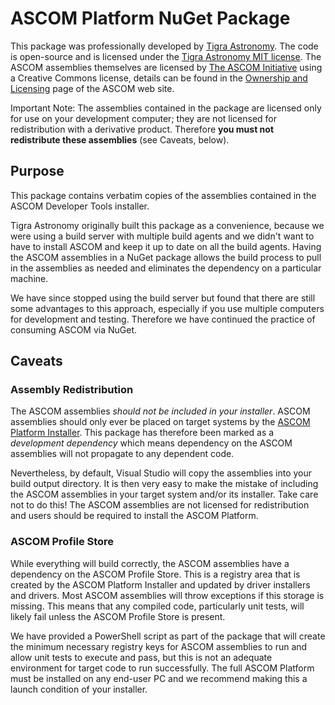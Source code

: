 # ASCOM Platform NuGet Package

This package was professionally developed by [Tigra Astronomy][tigra]. The code is open-source and is licensed under the [Tigra Astronomy MIT license][license]. The ASCOM assemblies themselves are licensed by [The ASCOM Initiative][ascom] using a Creative Commons license, details can be found in the [Ownership and Licensing][ascom-license] page of the ASCOM web site.

Important Note: The assemblies contained in the package are licensed only for use on your development computer; they are not licensed for redistribution with a derivative product. Therefore **you must not redistribute these assemblies** (see Caveats, below).

## Purpose

This package contains verbatim copies of the assemblies contained in the ASCOM Developer Tools installer.

Tigra Astronomy originally built this package as a convenience, because we were using a build server with multiple build agents and we didn't want to have to install ASCOM and keep it up to date on all the build agents. Having the ASCOM assemblies in a NuGet package allows the build process to pull in the assemblies as needed and eliminates the dependency on a particular machine.

We have since stopped using the build server but found that there are still some advantages to this approach, especially if you use multiple computers for development and testing. Therefore we have continued the practice of consuming ASCOM via NuGet.

## Caveats

### Assembly Redistribution

The ASCOM assemblies _should not be included in your installer_. ASCOM assemblies should only ever be placed on target systems by the [ASCOM Platform Installer][ascom]. This package has therefore been marked as a _development dependency_ which means dependency on the ASCOM assemblies will not propagate to any dependent code.

Nevertheless, by default, Visual Studio will copy the assemblies into your build output directory. It is then very easy to make the mistake of including the ASCOM assemblies in your target system and/or its installer. Take care not to do this! The ASCOM assemblies are not licensed for redistribution and users should be required to install the ASCOM Platform.

### ASCOM Profile Store

While everything will build correctly, the ASCOM assemblies have a dependency on the ASCOM Profile Store. This is a registry area that is created by the ASCOM Platform Installer and updated by driver installers and drivers. Most ASCOM assemblies will throw exceptions if this storage is missing. This means that any compiled code, particularly unit tests, will likely fail unless the ASCOM Profile Store is present.

We have provided a PowerShell script as part of the package that will create the minimum necessary registry keys for ASCOM assemblies to run and allow unit tests to execute and pass, but this is not an adequate environment for target code to run successfully. The full ASCOM Platform must be installed on any end-user PC and we recommend making this a launch condition of your installer.

[license]: http://tigra.mit-license.org "MIT license details"
[tigra]: http://tigra-astronomy.com/ "Tigra Astronomy home page"
[ascom]: https://ascom-standards.org
[ascom-license]: https://ascom-standards.org/About/Licensing.htm
